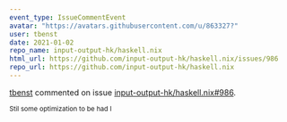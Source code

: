 ```yaml
---
event_type: IssueCommentEvent
avatar: "https://avatars.githubusercontent.com/u/863327?"
user: tbenst
date: 2021-01-02
repo_name: input-output-hk/haskell.nix
html_url: https://github.com/input-output-hk/haskell.nix/issues/986
repo_url: https://github.com/input-output-hk/haskell.nix
---
```


<a href='https://github.com/tbenst' target='_blank'>tbenst</a> commented on issue <a href='https://github.com/input-output-hk/haskell.nix/issues/986' target='_blank'>input-output-hk/haskell.nix#986</a>.

<small>Stil some optimization to be had I